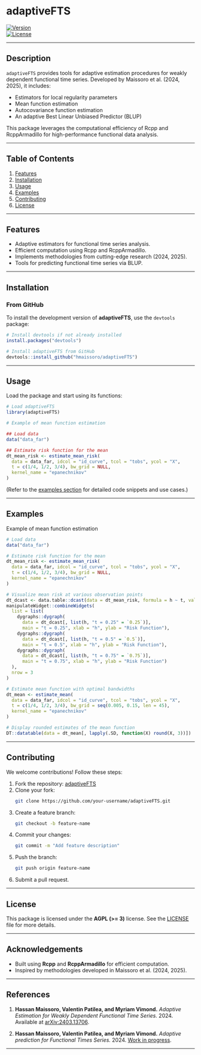 
# **adaptiveFTS**

[![Version](https://img.shields.io/badge/version-0.1.1-blue)](https://github.com/hmaissoro/adaptiveFTS)  
[![License](https://img.shields.io/badge/license-AGPL%20%3E%3D%203-lightgrey)](LICENSE)

---

## **Description**

`adaptiveFTS` provides tools for adaptive estimation procedures for weakly dependent functional time series. Developed by Maissoro et al. (2024, 2025), it includes:

- Estimators for local regularity parameters
- Mean function estimation
- Autocovariance function estimation
- An adaptive Best Linear Unbiased Predictor (BLUP)

This package leverages the computational efficiency of Rcpp and RcppArmadillo for high-performance functional data analysis.

---

## **Table of Contents**

1. [Features](#features)  
2. [Installation](#installation)  
3. [Usage](#usage)  
4. [Examples](#examples)  
5. [Contributing](#contributing)  
6. [License](#license)  

---

## **Features**

- Adaptive estimators for functional time series analysis.
- Efficient computation using Rcpp and RcppArmadillo.
- Implements methodologies from cutting-edge research (2024, 2025).
- Tools for predicting functional time series via BLUP.

---

## **Installation**

### **From GitHub**
To install the development version of **adaptiveFTS**, use the `devtools` package:

```R
# Install devtools if not already installed
install.packages("devtools")

# Install adaptiveFTS from GitHub
devtools::install_github("hmaissoro/adaptiveFTS")
```

---

## **Usage**

Load the package and start using its functions:

```R
# Load adaptiveFTS
library(adaptiveFTS)

# Example of mean function estimation

## Load data
data("data_far")

## Estimate risk function for the mean
dt_mean_risk <- estimate_mean_risk(
  data = data_far, idcol = "id_curve", tcol = "tobs", ycol = "X",
  t = c(1/4, 1/2, 3/4), bw_grid = NULL,
  kernel_name = "epanechnikov"
)
```

(Refer to the [examples section](#examples) for detailed code snippets and use cases.)

---

## **Examples**

Example of mean function estimation

```R
# Load data
data("data_far")

# Estimate risk function for the mean
dt_mean_risk <- estimate_mean_risk(
  data = data_far, idcol = "id_curve", tcol = "tobs", ycol = "X",
  t = c(1/4, 1/2, 3/4), bw_grid = NULL,
  kernel_name = "epanechnikov"
)

# Visualize mean risk at various observation points
dt_dcast <- data.table::dcast(data = dt_mean_risk, formula = h ~ t, value.var = "mean_risk")
manipulateWidget::combineWidgets(
  list = list(
    dygraphs::dygraph(
      data = dt_dcast[, list(h, "t = 0.25" = `0.25`)],
      main = "t = 0.25", xlab = "h", ylab = "Risk Function"),
    dygraphs::dygraph(
      data = dt_dcast[, list(h, "t = 0.5" = `0.5`)],
      main = "t = 0.5", xlab = "h", ylab = "Risk Function"),
    dygraphs::dygraph(
      data = dt_dcast[, list(h, "t = 0.75" = `0.75`)],
      main = "t = 0.75", xlab = "h", ylab = "Risk Function")
  ),
  nrow = 3
)

# Estimate mean function with optimal bandwidths
dt_mean <- estimate_mean(
  data = data_far, idcol = "id_curve", tcol = "tobs", ycol = "X",
  t = c(1/4, 1/2, 3/4), bw_grid = seq(0.005, 0.15, len = 45),
  kernel_name = "epanechnikov"
)

# Display rounded estimates of the mean function
DT::datatable(data = dt_mean[, lapply(.SD, function(X) round(X, 3))])

```

---

## **Contributing**

We welcome contributions! Follow these steps:

1. Fork the repository: [adaptiveFTS](https://github.com/hmaissoro/adaptiveFTS)
2. Clone your fork:
   ```bash
   git clone https://github.com/your-username/adaptiveFTS.git
   ```
3. Create a feature branch:
   ```bash
   git checkout -b feature-name
   ```
4. Commit your changes:
   ```bash
   git commit -m "Add feature description"
   ```
5. Push the branch:
   ```bash
   git push origin feature-name
   ```
6. Submit a pull request.

---

## **License**

This package is licensed under the **AGPL (>= 3)** license. See the [LICENSE](LICENSE) file for more details.

---

## **Acknowledgements**

- Built using **Rcpp** and **RcppArmadillo** for efficient computation.
- Inspired by methodologies developed in Maissoro et al. (2024, 2025).

---

## **References**

1. **Hassan Maissoro, Valentin Patilea, and Myriam Vimond.**  *Adaptive Estimation for Weakly Dependent Functional Time Series.* 2024. Available at [arXiv:2403.13706](https://arxiv.org/abs/2403.13706).

2. **Hassan Maissoro, Valentin Patilea, and Myriam Vimond.**  *Adaptive prediction for Functional Times Series.*  2024. [Work in progress](https://hassan.maissoro.com/assets/pdf/2024-adaptive-estimation-for-functional-time-series.pdf).



---
